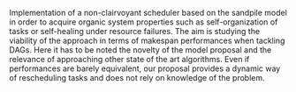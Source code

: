 Implementation of a non-clairvoyant scheduler based on the sandpile
model in order to acquire organic system properties such as self-organization of tasks
or self-healing under resource failures. The aim is studying the viability of the approach
in terms of makespan performances when tackling DAGs. Here it has to be noted the
novelty of the model proposal and the relevance of approaching other state of the art
algorithms. Even if performances are barely equivalent, our proposal provides a
dynamic way of rescheduling tasks and does not rely on knowledge of the problem.